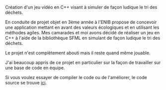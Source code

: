 Création d'un jeu vidéo en C++ visant à simuler de façon ludique le tri des déchets.

En conduite de projet objet en 3ème année à l'ENIB propose de concevoir une application mettant en avant des valeurs écologiques et en utilisant les méthodes agiles. Mes camarades et moi avons décidé de réaliser un jeu en C++ à l'aide de la bibliothèque SFML en simulant de façon ludique le tri des déchets.

Le projet n'est complètement abouti mais il reste quand même jouable.

J'ai beaucoup appris de ce projet en particulier sur la façon de travailler sur une base de code en équipe.

Si vous voulez essayer de compiler le code ou de l'améliorer, le code source se trouve [ici](https://github.com/sylanecpn/recyclenib).